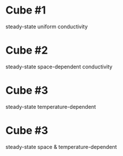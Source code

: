 # Cube #1

steady-state uniform conductivity

# Cube #2

steady-state space-dependent conductivity

# Cube #3

steady-state temperature-dependent

# Cube #3

steady-state space & temperature-dependent

